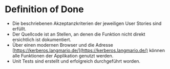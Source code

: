 # Definition of Done

* Die beschriebenen Akzeptanzkriterien der jeweiligen User Stories sind erfüllt.
* Der Quellcode ist an Stellen, an denen die Funktion nicht direkt ersichtlich ist dokumentiert.
* Über einen modernen Browser und die Adresse [https://kerberos.langmario.de/](https://kerberos.langmario.de/) können alle Funktionen der Applikation genutzt werden.
* Unit Tests sind erstellt und erfolgreich durchgeführt worden.
